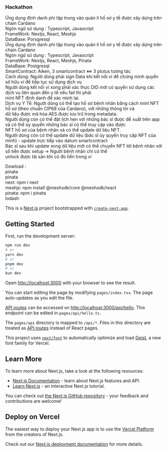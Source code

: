 <h3>Hackathon</h3>
Ứng dụng định danh phi tập trung vào quản lí hồ sơ y tế được xây dựng trên chain Cardano<br>
Ngôn ngữ sử dụng : Typescript, Javascript<br>
FrameWork: Nextjs, React, Meshjs<br>
DataBase: Porsgresql <br>
Ứng dụng định danh phi tập trung vào quản lí hồ sơ y tế được xây dựng trên chain Cardano<br>
Ngôn ngữ sử dụng : Typescript, Javascript<br>
FrameWork: Nextjs, React, Meshjs, Pinata<br>
DataBase: Postgresql<br>
SmartContract: Aiken, 3 smartcontract <=> 3 plutus tương tác<br>
Cách dùng: Người dùng phải sign Data khi kết nối ví để chứng minh quyền sở hữu ví để tiếp tục sử dụng dịch vụ<br>
           Người dùng kết nối ví xong phải xác thực DID mới có quyền sử dụng các dịch vụ liên quan đến y tế nếu fail thì phải<br>
           mint NFT định danh để xác minh lại.<br>
Dịch vụ Y Tế: Ngưới dùng có thể tạo hồ sơ bệnh nhân bằng cách mint NFT hồ sơ (theo chuẩn CIP68 của Cardano), với những thông tin và <br>
           dữ liệu được mã hóa AES được lưu trữ trong metadata.<br>
           Người dùng còn có thể đặt lịch hẹn với những bác sĩ được đề xuất trên app và có thể ủy quyền những bác sĩ có thể truy cập vào được <br>
           NFT hồ sơ của bệnh nhân và có thể update dữ liệu NFT.<br>
           Người dùng còn có thể update dữ liệu (bác sĩ ủy quyền truy cập NFT của mình) - update trực tiếp vào datum smartcontract<br>
           Bác sĩ sau khi update xong dữ liệu mới có thể chuyển NFT tới bệnh nhân với số tiền được setup -> Người bệnh nhân chỉ có thể <br>
           unlock được tài sản khi có đủ tiền trong ví <br>
           
           
Dowload :<br>
pinata<br>
pinata<br>
next: npm i next <br>
meshjs: npm install @meshsdk/core @meshsdk/react<br>
pinata: npm i pinata<br>
lodash


This is a [Next.js](https://nextjs.org) project bootstrapped with [`create-next-app`](https://nextjs.org/docs/pages/api-reference/create-next-app).

## Getting Started

First, run the development server:

```bash
npm run dev
# or
yarn dev
# or
pnpm dev
# or
bun dev
```

Open [http://localhost:3000](http://localhost:3000) with your browser to see the result.

You can start editing the page by modifying `pages/index.tsx`. The page auto-updates as you edit the file.

[API routes](https://nextjs.org/docs/pages/building-your-application/routing/api-routes) can be accessed on [http://localhost:3000/api/hello](http://localhost:3000/api/hello). This endpoint can be edited in `pages/api/hello.ts`.

The `pages/api` directory is mapped to `/api/*`. Files in this directory are treated as [API routes](https://nextjs.org/docs/pages/building-your-application/routing/api-routes) instead of React pages.

This project uses [`next/font`](https://nextjs.org/docs/pages/building-your-application/optimizing/fonts) to automatically optimize and load [Geist](https://vercel.com/font), a new font family for Vercel.

## Learn More

To learn more about Next.js, take a look at the following resources:

- [Next.js Documentation](https://nextjs.org/docs) - learn about Next.js features and API.
- [Learn Next.js](https://nextjs.org/learn-pages-router) - an interactive Next.js tutorial.

You can check out [the Next.js GitHub repository](https://github.com/vercel/next.js) - your feedback and contributions are welcome!

## Deploy on Vercel

The easiest way to deploy your Next.js app is to use the [Vercel Platform](https://vercel.com/new?utm_medium=default-template&filter=next.js&utm_source=create-next-app&utm_campaign=create-next-app-readme) from the creators of Next.js.

Check out our [Next.js deployment documentation](https://nextjs.org/docs/pages/building-your-application/deploying) for more details.
